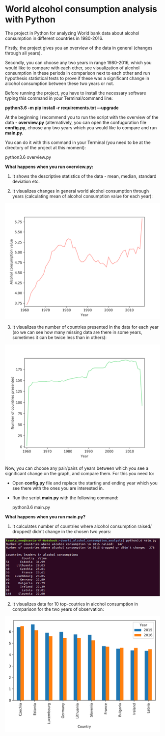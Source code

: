 # World alcohol consumption analysis with Python

The project in Python for analyzing World bank data about alcohol consumption in different countries in 1980-2016. 

Firstly, the project gives you an overview of the data in general (changes through all years). 

Secondly, you can choose any two years in range 1980-2016, which you would like to compare with each other, see visualization of alcohol consumption in these periods in comparison next to each other and run hypothesis statistical tests to prove if these was a significant change in alcohol consumption between these two years or not.

Before running the project, you have to install the necessary software typing this command in your Terminal/command line:

**python3.6 -m pip install -r requirements.txt --upgrade**

At the beginning I recommend you to run the script with the overview of the data - **overview.py** (alternatively, you can open the confuguration file **config.py**, choose any two years which you would like to compare and run **main.py**.

You can do it with this command in your Terminal (you need to be at the directory of the project at this moment):

python3.6 overview.py

**What happens when you run overview.py:**

1. It shows the descriptive statistics of the data - mean, median, standard deviation etc.

2. It visualizes changes in general world alcohol consumption through years (calculating mean of alcohol consumption value for each year):

![alt text](https://github.com/YaKsenia/world_alcohol_consumption_analysis_python/blob/master/visualizations/overview_alcohol_consumption_all_years.png)

3. It visualizes the number of countries presented in the data for each year (so we can see how many missing data are there in some years, sometimes it can be twice less than in others):

![alt text](https://github.com/YaKsenia/world_alcohol_consumption_analysis_python/blob/master/visualizations/number_of_countries_per_year.png)


Now, you can choose any pair/pairs of years between which you see a significant change on the graph, and compare them. For this you need to:

- Open **config.py** file and replace the starting and ending year which you see there with the ones you are interested in.

- Run the script **main.py** with the following command:
  
  python3.6 main.py
  
  
**What happens when you run main.py?**

1. It calculates number of countries where alcohol consumption raised/ dropped/ didn't change in the chosen two years:

![alt text](https://github.com/YaKsenia/world_alcohol_consumption_analysis_python/blob/master/visualizations/output1.png)

2. It visualizes data for 10 top-coutries in alcohol consumption in comparison for the two years of observation:

![alt text](https://github.com/YaKsenia/world_alcohol_consumption_analysis_python/blob/master/visualizations/countries_leaders_2015-2016.png)
